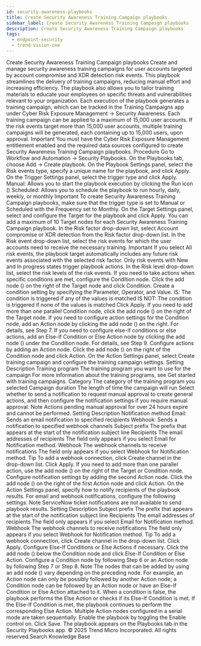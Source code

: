 ```yaml
---
id: security-awareness-playbooks
title: Create Security Awareness Training Campaign playbooks
sidebar_label: Create Security Awareness Training Campaign playbooks
description: Create Security Awareness Training Campaign playbooks
tags:
  - endpoint-security
  - trend-vision-one
---
```


 Create Security Awareness Training Campaign playbooks Create and manage security awareness training campaigns for user accounts targeted by account compromise and XDR detection risk events. This playbook streamlines the delivery of training campaigns, reducing manual effort and increasing efficiency. The playbook also allows you to tailor training materials to educate your employees on specific threats and vulnerabilities relevant to your organization. Each execution of the playbook generates a training campaign, which can be tracked in the Training Campaigns app under Cyber Risk Exposure Management → Security Awareness. Each training campaign can be applied to a maximum of 15,000 user accounts. If the risk events target more than 15,000 user accounts, multiple training campaigns will be generated, each containing up to 15,000 users, upon approval. Important You must have the Cyber Risk Exposure Management entitlement enabled and the required data sources configured to create Security Awareness Training Campaign playbooks. Procedure Go to Workflow and Automation → Security Playbooks. On the Playbooks tab, choose Add → Create playbook. On the Playbook Settings panel, select the Risk events type, specify a unique name for the playbook, and click Apply. On the Trigger Settings panel, select the trigger type and click Apply. Manual: Allows you to start the playbook execution by clicking the Run icon () Scheduled: Allows you to schedule the playbook to run hourly, daily, weekly, or monthly Important To create Security Awareness Training Campaign playbooks, make sure that the trigger type is set to Manual or Scheduled with the Frequency set to Monthly. On the Target Settings panel, select and configure the Target for the playbook and click Apply. You can add a maximum of 10 Target nodes for each Security Awareness Training Campaign playbook. In the Risk factor drop-down list, select Account compromise or XDR detection from the Risk factor drop-down list. In the Risk event drop-down list, select the risk events for which the user accounts need to receive the necessary training. Important If you select All risk events, the playbook target automatically includes any future risk events associated with the selected risk factor. Only risk events with New and In progress states trigger playbook actions. In the Risk level drop-down list, select the risk levels of the risk events. If you need to take actions when specific conditions are met, configure the Condition node. Click the add node () on the right of the Target node and click Condition. Create a condition setting by specifying the Parameter, Operator, and Value. IS: The condition is triggered if any of the values is matched IS NOT: The condition is triggered if none of the values is matched Click Apply. If you need to add more than one parallel Condition node, click the add node () on the right of the Target node. If you need to configure action settings for the Condition node, add an Action node by clicking the add node () on the right. For details, see Step 7. If you need to configure else-if conditions or else actions, add an Else-If Condition or Else Action node by clicking the add node () under the Condition node. For details, see Step 9. Configure actions by adding an Action node. Click the add node () on the right of the Condition node and click Action. On the Action Settings panel, select Create training campaign and configure the training campaign settings. Setting Description Training program The training program you want to use for the campaign For more information about the training programs, see Get started with training campaigns. Category The category of the training program you selected Campaign duration The length of time the campaign will run Select whether to send a notification to request manual approval to create general actions, and then configure the notification settings if you require manual approval. Note Actions pending manual approval for over 24 hours expire and cannot be performed. Setting Description Notification method Email: Sends an email notification to specified recipients Webhook: Sends a notification to specified webhook channels Subject prefix The prefix that appears at the start of the notification subject line Recipients The email addresses of recipients The field only appears if you select Email for Notification method. Webhook The webhook channels to receive notifications The field only appears if you select Webhook for Notification method. Tip To add a webhook connection, click Create channel in the drop-down list. Click Apply. If you need to add more than one parallel action, use the add node () on the right of the Target or Condition node. Configure notification settings by adding the second Action node. Click the add node () on the right of the first Action node and click Action. On the Action Settings panel, specify how to notify recipients of the playbook results. For email and webhook notifications, configure the following settings. Note ServiceNow ticket notifications are not available to send playbook results. Setting Description Subject prefix The prefix that appears at the start of the notification subject line Recipients The email addresses of recipients The field only appears if you select Email for Notification method. Webhook The webhook channels to receive notifications The field only appears if you select Webhook for Notification method. Tip To add a webhook connection, click Create channel in the drop-down list. Click Apply. Configure Else-If Conditions or Else Actions if necessary. Click the add node () below the Condition node and click Else-If Condition or Else Action. Configure a Condition node by following Step 6 or an Action node by following Step 7 or Step 8. Note The nodes that can be added by using an add node () vary depending on the preceding node. For example, an Action node can only be possibly followed by another Action node; a Condition node can be followed by an Action node or have an Else-If Condition or Else Action attached to it. When a condition is false, the playbook performs the Else Action or checks if its Else-If Condition is met. If the Else-If Condition is met, the playbook continues to perform the corresponding Else Action. Multiple Action nodes configured in a serial mode are taken sequentially. Enable the playbook by toggling the Enable control on. Click Save. The playbook appears on the Playbooks tab in the Security Playbooks app. © 2025 Trend Micro Incorporated. All rights reserved.Search Knowledge Base